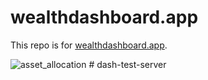 # wealthdashboard.app

This repo is for  [wealthdashboard.app](https://www.wealthdashboard.app/). 

![asset_allocation](https://user-images.githubusercontent.com/72614349/103412086-bf019f00-4b30-11eb-8420-d3b128b673dc.png)
#   d a s h - t e s t - s e r v e r  
 